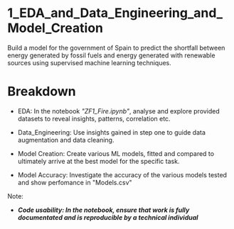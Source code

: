 # 1_EDA_and_Data_Engineering_and_Model_Creation

Build a model for the government of Spain to predict the shortfall between energy generated by fossil fuels and energy generated with renewable sources using supervised machine learning techniques.

# Breakdown
* EDA: In the notebook *"ZF1_Fire.ipynb"*, analyse and explore provided datasets to reveal insights, patterns, correlation etc.

* Data_Engineering: Use insights gained in step one to guide data augmentation and data cleaning.

* Model Creation: Create various ML models, fitted and compared to ultimately arrive at the best model for the specific task.

* Model Accuracy: Investigate the accuracy of the various models tested and show perfomance in "Models.csv"

Note:

* ***Code usability: In the notebook, ensure that work is fully documentated and is reproducible by a technical individual***
